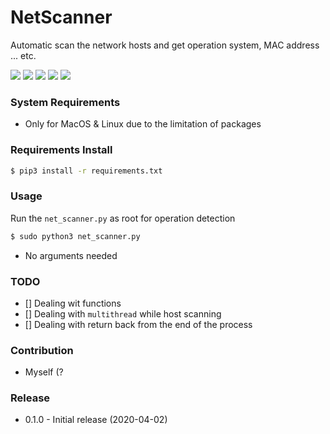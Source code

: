 # NetScanner
Automatic scan the network hosts and get operation system, MAC address ... etc.

![](https://img.shields.io/badge/python-v3.5%2B-blue.svg)
![](https://img.shields.io/badge/platform-Linux%20%7C%20MacOC-blue.svg)
![](https://img.shields.io/badge/build-passing-green.svg)
![](https://img.shields.io/badge/license-GPL-blue.svg)
![](https://img.shields.io/badge/status-stable-green.svg)

### System Requirements
- Only for MacOS & Linux due to the limitation of packages

### Requirements Install
```bash
$ pip3 install -r requirements.txt
```

### Usage
Run the `net_scanner.py` as root for operation detection
```bash
$ sudo python3 net_scanner.py
```
- No arguments needed

### TODO
- [] Dealing wit functions
- [] Dealing with `multithread` while host scanning
- [] Dealing with return back from the end of the process

### Contribution
- Myself (?

### Release
- 0.1.0 - Initial release (2020-04-02)
